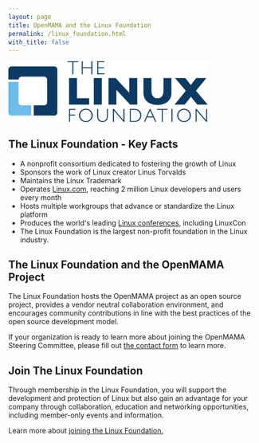```yaml
---
layout: page
title: OpenMAMA and the Linux Foundation
permalink: /linux_foundation.html
with_title: false
---
```

<img src="images/logos/linuxfoundationblue.png" width="400">


The Linux Foundation - Key Facts
--------------------------------

-   A nonprofit consortium dedicated to fostering the growth of Linux
-   Sponsors the work of Linux creator Linus Torvalds
-   Maintains the Linux Trademark
-   Operates [Linux.com](http://linux.com/), reaching 2 million Linux developers and users every month
-   Hosts multiple workgroups that advance or standardize the Linux platform
-   Produces the world's leading [Linux conferences](https://events.linuxfoundation.com/), including LinuxCon
-   The Linux Foundation is the largest non-profit foundation in the Linux industry.

The Linux Foundation and the OpenMAMA Project
---------------------------------------------

The Linux Foundation hosts the OpenMAMA project as an open source project, provides a vendor neutral collaboration environment, and encourages community contributions in line with the best practices of the open source development model.

If your organization is ready to learn more about joining the OpenMAMA Steering Committee, please fill out [the contact form](http://www.openmama.org/contact) to learn more.

Join The Linux Foundation
-------------------------

Through membership in the Linux Foundation, you will support the development and protection of Linux but also gain an advantage for your company through collaboration, education and networking opportunities, including member-only events and information.

Learn more about [joining the Linux Foundation.](http://www.linuxfoundation.org/about/join/corporate)